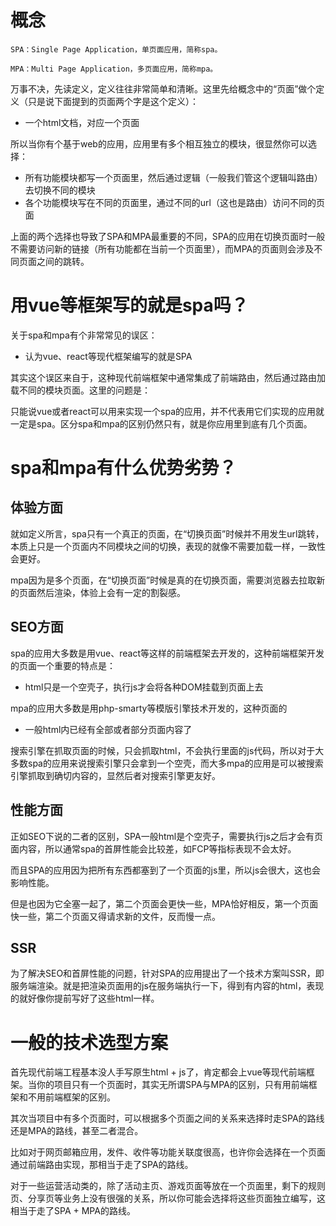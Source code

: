 # 概念

    SPA：Single Page Application，单页面应用，简称spa。

    MPA：Multi Page Application，多页面应用，简称mpa。


万事不决，先读定义，定义往往非常简单和清晰。这里先给概念中的“页面”做个定义（只是说下面提到的页面两个字是这个定义）：
- 一个html文档，对应一个页面

所以当你有个基于web的应用，应用里有多个相互独立的模块，很显然你可以选择：
- 所有功能模块都写一个页面里，然后通过逻辑（一般我们管这个逻辑叫路由）去切换不同的模块
- 各个功能模块写在不同的页面里，通过不同的url（这也是路由）访问不同的页面

上面的两个选择也导致了SPA和MPA最重要的不同，SPA的应用在切换页面时一般不需要访问新的链接（所有功能都在当前一个页面里），而MPA的页面则会涉及不同页面之间的跳转。


# 用vue等框架写的就是spa吗？

关于spa和mpa有个非常常见的误区：

- 认为vue、react等现代框架编写的就是SPA

其实这个误区来自于，这种现代前端框架中通常集成了前端路由，然后通过路由加载不同的模块页面。这里的问题是：

只能说vue或者react可以用来实现一个spa的应用，并不代表用它们实现的应用就一定是spa。区分spa和mpa的区别仍然只有，就是你应用里到底有几个页面。


# spa和mpa有什么优势劣势？

## 体验方面

就如定义所言，spa只有一个真正的页面，在“切换页面”时候并不用发生url跳转，本质上只是一个页面内不同模块之间的切换，表现的就像不需要加载一样，一致性会更好。

mpa因为是多个页面，在“切换页面”时候是真的在切换页面，需要浏览器去拉取新的页面然后渲染，体验上会有一定的割裂感。


## SEO方面

spa的应用大多数是用vue、react等这样的前端框架去开发的，这种前端框架开发的页面一个重要的特点是：

- html只是一个空壳子，执行js才会将各种DOM挂载到页面上去

mpa的应用大多数是用php-smarty等模版引擎技术开发的，这种页面的

- 一般html内已经有全部或者部分页面内容了

搜索引擎在抓取页面的时候，只会抓取html，不会执行里面的js代码，所以对于大多数spa的应用来说搜索引擎只会拿到一个空壳，而大多mpa的应用是可以被搜索引擎抓取到确切内容的，显然后者对搜索引擎更友好。

## 性能方面

正如SEO下说的二者的区别，SPA一般html是个空壳子，需要执行js之后才会有页面内容，所以通常spa的首屏性能会比较差，如FCP等指标表现不会太好。

而且SPA的应用因为把所有东西都塞到了一个页面的js里，所以js会很大，这也会影响性能。

但是也因为它全塞一起了，第二个页面会更快一些，MPA恰好相反，第一个页面快一些，第二个页面又得请求新的文件，反而慢一点。

## SSR

为了解决SEO和首屏性能的问题，针对SPA的应用提出了一个技术方案叫SSR，即服务端渲染。就是把渲染页面用的js在服务端执行一下，得到有内容的html，表现的就好像你提前写好了这些html一样。


# 一般的技术选型方案

首先现代前端工程基本没人手写原生html + js了，肯定都会上vue等现代前端框架。当你的项目只有一个页面时，其实无所谓SPA与MPA的区别，只有用前端框架和不用前端框架的区别。

其次当项目中有多个页面时，可以根据多个页面之间的关系来选择时走SPA的路线还是MPA的路线，甚至二者混合。

比如对于网页邮箱应用，发件、收件等功能关联度很高，也许你会选择在一个页面通过前端路由实现，那相当于走了SPA的路线。

对于一些运营活动类的，除了活动主页、游戏页面等放在一个页面里，剩下的规则页、分享页等业务上没有很强的关系，所以你可能会选择将这些页面独立编写，这相当于走了SPA + MPA的路线。



